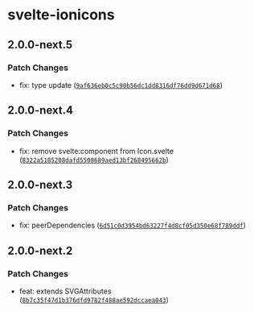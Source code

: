 # svelte-ionicons

## 2.0.0-next.5

### Patch Changes

- fix: type update ([`9af636eb0c5c90b56dc1dd8316df76dd9d671d68`](https://github.com/shinokada/svelte-ionicons/commit/9af636eb0c5c90b56dc1dd8316df76dd9d671d68))

## 2.0.0-next.4

### Patch Changes

- fix: remove svelte:component from Icon.svelte ([`8322a5185208dafd5508689aed13bf268495662b`](https://github.com/shinokada/svelte-ionicons/commit/8322a5185208dafd5508689aed13bf268495662b))

## 2.0.0-next.3

### Patch Changes

- fix: peerDependencies ([`6d51c0d3954bd63227f4d8cf05d350e68f789ddf`](https://github.com/shinokada/svelte-ionicons/commit/6d51c0d3954bd63227f4d8cf05d350e68f789ddf))

## 2.0.0-next.2

### Patch Changes

- feat: extends SVGAttributes<SVGElement> ([`8b7c35f47d1b376dfd9782f488ae592dccaea043`](https://github.com/shinokada/svelte-ionicons/commit/8b7c35f47d1b376dfd9782f488ae592dccaea043))

